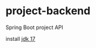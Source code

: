 # project-backend
Spring Boot project API

install [jdk 17](https://www.oracle.com/java/technologies/javase/jdk17-archive-downloads.html)
